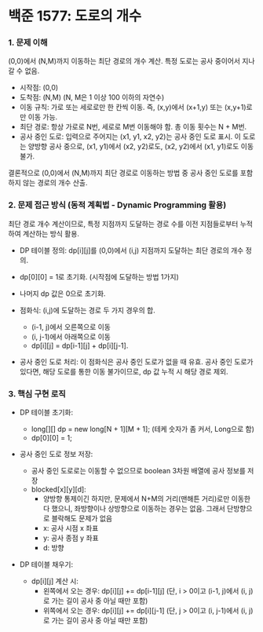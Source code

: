 # 백준 1577: 도로의 개수
### 1. 문제 이해
(0,0)에서 (N,M)까지 이동하는 최단 경로의 개수 계산. 특정 도로는 공사 중이어서 지나갈 수 없음.
- 시작점: (0,0)
- 도착점: (N,M) (N, M은 1 이상 100 이하의 자연수)
- 이동 규칙: 가로 또는 세로로만 한 칸씩 이동. 즉, (x,y)에서 (x+1,y) 또는 (x,y+1)로만 이동 가능.
- 최단 경로: 항상 가로로 N번, 세로로 M번 이동해야 함. 총 이동 횟수는 N + M번.
- 공사 중인 도로: 입력으로 주어지는 (x1, y1, x2, y2)는 공사 중인 도로 표시. 이 도로는 양방향 공사 중으로, (x1, y1)에서 (x2, y2)로도, (x2, y2)에서 (x1, y1)로도 이동 불가.

결론적으로 (0,0)에서 (N,M)까지 최단 경로로 이동하는 방법 중 공사 중인 도로를 포함하지 않는 경로의 개수 산출.

### 2. 문제 접근 방식 (동적 계획법 - Dynamic Programming 활용)
최단 경로 개수 계산이므로, 특정 지점까지 도달하는 경로 수를 이전 지점들로부터 누적하여 계산하는 방식 활용.

- DP 테이블 정의: dp[i][j]를 (0,0)에서 (i,j) 지점까지 도달하는 최단 경로의 개수 정의.
- dp[0][0] = 1로 초기화. (시작점에 도달하는 방법 1가지)
- 나머지 dp 값은 0으로 초기화.
- 점화식: (i,j)에 도달하는 경로 두 가지 경우의 합.
    - (i-1, j)에서 오른쪽으로 이동
    - (i, j-1)에서 아래쪽으로 이동
    - dp[i][j] = dp[i-1][j] + dp[i][j-1].

- 공사 중인 도로 처리:
    이 점화식은 공사 중인 도로가 없을 때 유효. 공사 중인 도로가 있다면, 해당 도로를 통한 이동 불가이므로, dp 값 누적 시 해당 경로 제외.

### 3. 핵심 구현 로직
- DP 테이블 초기화:
    - long[][] dp = new long[N + 1][M + 1]; (테케 숫자가 좀 커서, Long으로 함)
    - dp[0][0] = 1;

- 공사 중인 도로 정보 저장:
    - 공사 중인 도로로는 이동할 수 없으므로 boolean 3차원 배열에 공사 정보를 저장
    - blocked[x][y][d]:
        - 양방향 통제이긴 하지만, 문제에서 N+M의 거리(맨해튼 거리)로만 이동한다 했으니, 좌방향이나 상방향으로 이동하는 경우는 없음. 그래서 단방향으로 블락해도 문제가 없음
        - x: 공사 시점 x 좌표
        - y: 공사 종점 y 좌표
        - d: 방향


- DP 테이블 채우기:
    - dp[i][j] 계산 시:
        - 왼쪽에서 오는 경우: dp[i][j] += dp[i-1][j] (단, i > 0이고 (i-1, j)에서 (i, j)로 가는 길이 공사 중 아닐 때만 포함)
        - 위쪽에서 오는 경우: dp[i][j] += dp[i][j-1] (단, j > 0이고 (i, j-1)에서 (i, j)로 가는 길이 공사 중 아닐 때만 포함)